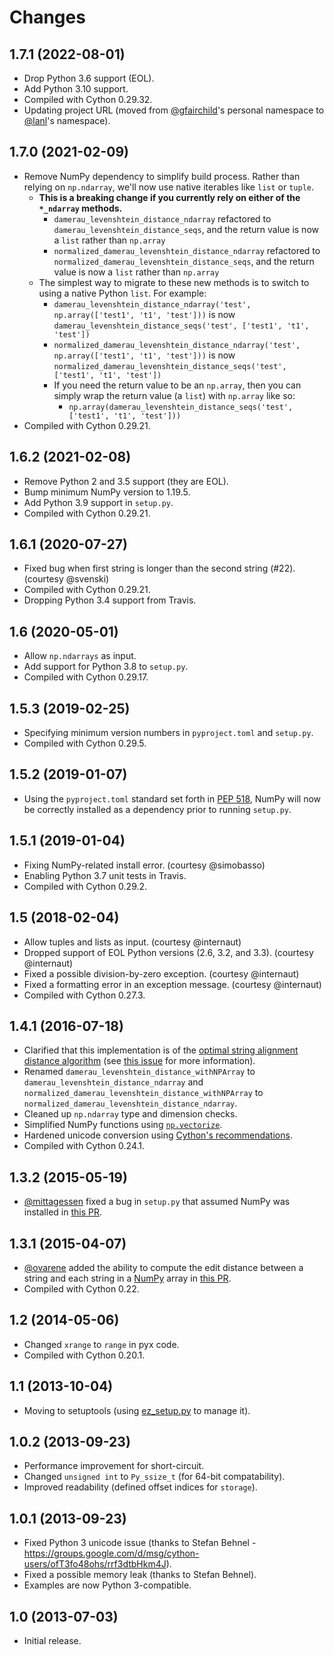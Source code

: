 # Changes

## 1.7.1 (2022-08-01)

* Drop Python 3.6 support (EOL).
* Add Python 3.10 support.
* Compiled with Cython 0.29.32.
* Updating project URL (moved from [@gfairchild](https://github.com/gfairchild)'s personal namespace to [@lanl](https://github.com/lanl)'s namespace).

## 1.7.0 (2021-02-09)

* Remove NumPy dependency to simplify build process. Rather than relying on `np.ndarray`, we'll now use native iterables like `list` or `tuple`.
    * **This is a breaking change if you currently rely on either of the `*_ndarray` methods.**
        * `damerau_levenshtein_distance_ndarray` refactored to `damerau_levenshtein_distance_seqs`, and the return value is now a `list` rather than `np.array`
        * `normalized_damerau_levenshtein_distance_ndarray` refactored to `normalized_damerau_levenshtein_distance_seqs`, and the return value is now a `list` rather than `np.array`
    * The simplest way to migrate to these new methods is to switch to using a native Python `list`. For example:
        * `damerau_levenshtein_distance_ndarray('test', np.array(['test1', 't1', 'test']))` is now `damerau_levenshtein_distance_seqs('test', ['test1', 't1', 'test'])`
        * `normalized_damerau_levenshtein_distance_ndarray('test', np.array(['test1', 't1', 'test']))` is now `normalized_damerau_levenshtein_distance_seqs('test', ['test1', 't1', 'test'])`
        * If you need the return value to be an `np.array`, then you can simply wrap the return value (a `list`) with `np.array` like so:
            * `np.array(damerau_levenshtein_distance_seqs('test', ['test1', 't1', 'test']))`
* Compiled with Cython 0.29.21.

## 1.6.2 (2021-02-08)

* Remove Python 2 and 3.5 support (they are EOL).
* Bump minimum NumPy version to 1.19.5.
* Add Python 3.9 support in `setup.py`.
* Compiled with Cython 0.29.21.

## 1.6.1 (2020-07-27)

* Fixed bug when first string is longer than the second string (#22). (courtesy @svenski)
* Compiled with Cython 0.29.21.
* Dropping Python 3.4 support from Travis.

## 1.6 (2020-05-01)

* Allow `np.ndarrays` as input.
* Add support for Python 3.8 to `setup.py`.
* Compiled with Cython 0.29.17.

## 1.5.3 (2019-02-25)

* Specifying minimum version numbers in `pyproject.toml` and `setup.py`.
* Compiled with Cython 0.29.5.

## 1.5.2 (2019-01-07)

* Using the `pyproject.toml` standard set forth in [PEP 518](https://www.python.org/dev/peps/pep-0518/), NumPy will now be correctly installed as a dependency prior to running `setup.py`.

## 1.5.1 (2019-01-04)

* Fixing NumPy-related install error. (courtesy @simobasso)
* Enabling Python 3.7 unit tests in Travis.
* Compiled with Cython 0.29.2.

## 1.5 (2018-02-04)

* Allow tuples and lists as input. (courtesy @internaut)
* Dropped support of EOL Python versions (2.6, 3.2, and 3.3). (courtesy @internaut)
* Fixed a possible division-by-zero exception. (courtesy @internaut)
* Fixed a formatting error in an exception message. (courtesy @internaut)
* Compiled with Cython 0.27.3.

## 1.4.1 (2016-07-18)
* Clarified that this implementation is of the [optimal string alignment distance algorithm](https://en.wikipedia.org/wiki/Damerau%E2%80%93Levenshtein_distance#Optimal_string_alignment_distance) (see [this issue](https://github.com/gfairchild/pyxDamerauLevenshtein/issues/6) for more information).
* Renamed `damerau_levenshtein_distance_withNPArray` to `damerau_levenshtein_distance_ndarray` and `normalized_damerau_levenshtein_distance_withNPArray` to `normalized_damerau_levenshtein_distance_ndarray`.
* Cleaned up `np.ndarray` type and dimension checks.
* Simplified NumPy functions using [`np.vectorize`](https://docs.scipy.org/doc/numpy/reference/generated/numpy.vectorize.html).
* Hardened unicode conversion using [Cython's recommendations](http://docs.cython.org/src/tutorial/strings.html#accepting-strings-from-python-code).
* Compiled with Cython 0.24.1.

## 1.3.2 (2015-05-19)
* [@mittagessen](https://github.com/mittagessen) fixed a bug in `setup.py` that assumed NumPy was installed in [this PR](https://github.com/gfairchild/pyxDamerauLevenshtein/pull/5).

## 1.3.1 (2015-04-07)
* [@ovarene](https://github.com/ovarene) added the ability to compute the edit distance between a string and each string in a [NumPy](http://www.numpy.org/) array in [this PR](https://github.com/gfairchild/pyxDamerauLevenshtein/pull/3).
* Compiled with Cython 0.22.

## 1.2 (2014-05-06)
* Changed `xrange` to `range` in pyx code.
* Compiled with Cython 0.20.1.

## 1.1 (2013-10-04)
* Moving to setuptools (using [ez_setup.py](https://bitbucket.org/pypa/setuptools/downloads/ez_setup.py) to manage it).

## 1.0.2 (2013-09-23)
* Performance improvement for short-circuit.
* Changed `unsigned int` to `Py_ssize_t` (for 64-bit compatability).
* Improved readability (defined offset indices for `storage`).

## 1.0.1 (2013-09-23)
* Fixed Python 3 unicode issue (thanks to Stefan Behnel - https://groups.google.com/d/msg/cython-users/ofT3fo48ohs/rrf3dtbHkm4J).
* Fixed a possible memory leak (thanks to Stefan Behnel).
* Examples are now Python 3-compatible.

## 1.0 (2013-07-03)
* Initial release.
